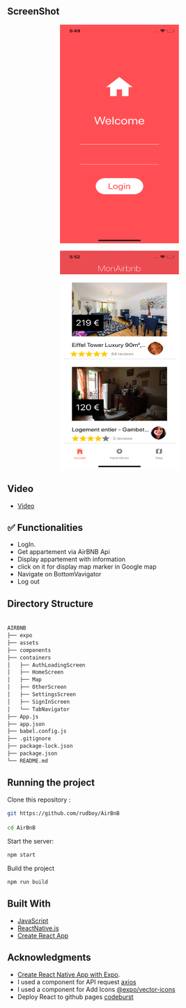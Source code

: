 ## ScreenShot

<p align="center" >
    <img alt="AirBnB copycat" src="./ScreenShot.png" height="500" width="273" />
 </a>
 <p align="center" >
    <img alt="AirBnB copycat" src="./ScreenShot1.png" height="500" width="273" />
 </a>

## Video

- [Video](http://sneakersmap.fr/img/airbnb.gif)

## ✅ Functionalities

- LogIn.
- Get appartement via AirBNB Api
- Display appartement with information
- click on it for display map marker in Google map
- Navigate on BottomVavigator
- Log out

## Directory Structure

```bash

AIRBNB
├── expo
├── assets
├── components
├── containers
│   ├── AuthLoadingScreen
│   ├── HomeScreen
│   ├── Map
│   ├── OtherScreen
│   ├── SettingsScreen
│   ├── SignInScreen
│   └── TabNavigator
├── App.js
├── app.json
├── babel.config.js
├── .gitignore
├── package-lock.json
├── package.json
└── README.md

```

## Running the project

Clone this repository :

```bash
git https://github.com/rudboy/AirBnB

cd AirBnB
```

Start the server:

```bash
npm start
```

Build the project

```bash
npm run build
```

## Built With

- [JavaScript](https://developer.mozilla.org/bm/docs/Web/JavaScript)
- [ReactNative.js](https://facebook.github.io/react-native/)
- [Create React App](https://facebook.github.io/create-react-app/docs/getting-started)

## Acknowledgments

- [Create React Native App with Expo](https://expo.io/learn).
- I used a component for API request [axios](https://www.npmjs.com/package/axios)
- I used a component for Add Icons [@expo/vector-icons](https://www.npmjs.com/package/@expo/vector-icons)
- Deploy React to github pages [codeburst](https://codeburst.io/deploy-react-to-github-pages-to-create-an-amazing-website-42d8b09cd4d)
